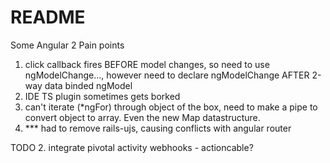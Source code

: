 # README

 Some Angular 2 Pain points

 1. click callback fires BEFORE model changes, so need to use ngModelChange..., however need to declare ngModelChange AFTER 2-way data binded ngModel
 2. IDE TS plugin sometimes gets borked
 3. can't iterate (*ngFor) through object of the box, need to make a pipe to convert object to array. Even the new Map datastructure.
 4. *** had to remove rails-ujs, causing conflicts with angular router

TODO
 2. integrate pivotal activity webhooks - actioncable?
